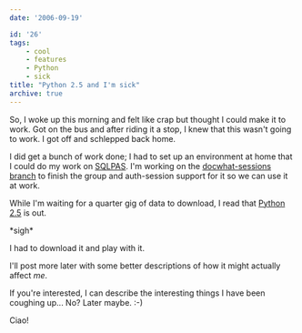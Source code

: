 ```yaml
---
date: '2006-09-19'

id: '26'
tags:
    - cool
    - features
    - Python
    - sick
title: "Python 2.5 and I'm sick"
archive: true
---
```


So, I woke up this morning and felt like crap but thought I could make it to
work. Got on the bus and after riding it a stop, I knew that this wasn't going
to work. I got off and schlepped back home.

I did get a bunch of work done; I had to set up an environment at home that I
could do my work on [SQLPAS](http://plone.org/products/sqlpasplugin). I'm
working on the
[docwhat-sessions branch](http://svn.plone.org/svn/collective/PASPlugins/SQLPASPlugin/branches/docwhat-sessions/)
to finish the group and auth-session support for it so we can use it at work.

While I'm waiting for a quarter gig of data to download, I read that
[Python 2.5](http://www.python.org/download/releases/2.5/) is out.

\*sigh\*

I had to download it and play with it.

I'll post more later with some better descriptions of how it might actually
affect _me_.

If you're interested, I can describe the interesting things I have been
coughing up... No? Later maybe. :-)

Ciao!
